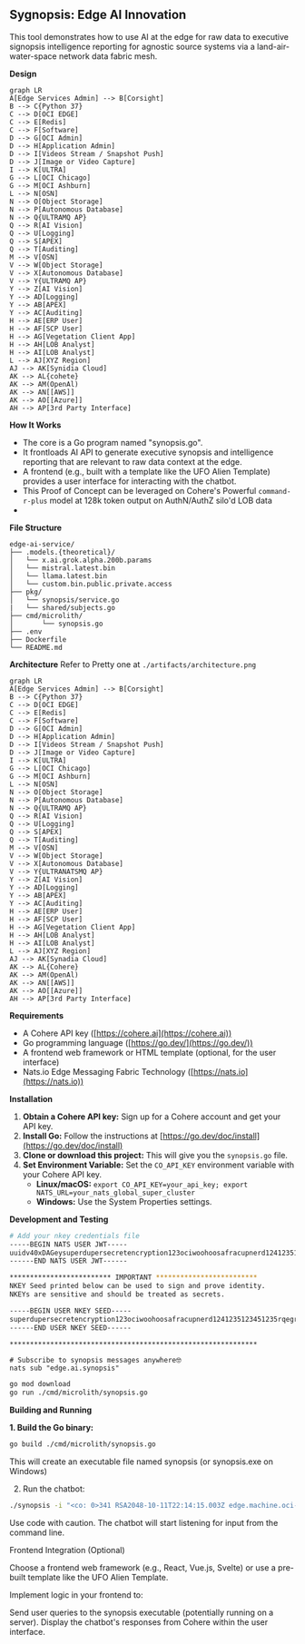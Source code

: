 ## Sygnopsis: Edge AI Innovation

This tool demonstrates how to use AI at the edge for raw data to executive signopsis intelligence reporting for agnostic source systems via a land-air-water-space network data fabric mesh.

**Design**
```mermaid
graph LR
A[Edge Services Admin] --> B[Corsight]
B --> C{Python 37}
C --> D[OCI EDGE]
C --> E[Redis] 
C --> F[Software]
D --> G[OCI Admin]
D --> H[Application Admin]
D --> I[Videos Stream / Snapshot Push]
D --> J[Image or Video Capture]
I --> K[ULTRA]
G --> L[OCI Chicago]
G --> M[OCI Ashburn]
L --> N[OSN]
N --> O[Object Storage]
N --> P[Autonomous Database]
N --> Q{ULTRAMQ AP}
Q --> R[AI Vision]
Q --> U[Logging]
Q --> S[APEX]
Q --> T[Auditing]
M --> V[OSN]
V --> W[Object Storage]
V --> X[Autonomous Database]
V --> Y{ULTRAMQ AP}
Y --> Z[AI Vision]
Y --> AD[Logging]
Y --> AB[APEX]
Y --> AC[Auditing]
H --> AE[ERP User]
H --> AF[SCP User]
H --> AG[Vegetation Client App]
H --> AH[LOB Analyst]
H --> AI[LOB Analyst]
L --> AJ[XYZ Region]
AJ --> AK[Synidia Cloud]
AK --> AL{cohete}
AK --> AM(OpenAl)
AK --> AN[[AWS]]
AK --> AO[[Azure]]
AH --> AP[3rd Party Interface]
```

**How It Works**

* The core is a Go program named "synopsis.go".
* It frontloads AI API to generate executive synopsis and intelligence reporting that are relevant to raw data context at the edge.
* A frontend (e.g., built with a template like the UFO Alien Template) provides a user interface for interacting with the chatbot.
* This Proof of Concept can be leveraged on Cohere's Powerful `command-r-plus` model at 128k token output on AuthN/AuthZ silo'd LOB data
*

**File Structure**
```
edge-ai-service/
├── .models.{theoretical}/
│   └── x.ai.grok.alpha.200b.params
│   └── mistral.latest.bin
│   └── llama.latest.bin
│   └── custom.bin.public.private.access
├── pkg/
│   └── synopsis/service.go
|   └── shared/subjects.go
├── cmd/microlith/
│       └── synopsis.go
├── .env
├── Dockerfile
└── README.md
```

**Architecture**
Refer to Pretty one at `./artifacts/architecture.png`
```mermaid
graph LR
A[Edge Services Admin] --> B[Corsight]
B --> C{Python 37}
C --> D[OCI EDGE]
C --> E[Redis] 
C --> F[Software]
D --> G[OCI Admin]
D --> H[Application Admin]
D --> I[Videos Stream / Snapshot Push]
D --> J[Image or Video Capture]
I --> K[ULTRA]
G --> L[OCI Chicago]
G --> M[OCI Ashburn]
L --> N[OSN]
N --> O[Object Storage]
N --> P[Autonomous Database]
N --> Q{ULTRAMQ AP}
Q --> R[AI Vision]
Q --> U[Logging]
Q --> S[APEX]
Q --> T[Auditing]
M --> V[OSN]
V --> W[Object Storage]
V --> X[Autonomous Database]
V --> Y{ULTRANATSMQ AP}
Y --> Z[AI Vision]
Y --> AD[Logging]
Y --> AB[APEX]
Y --> AC[Auditing]
H --> AE[ERP User]
H --> AF[SCP User]
H --> AG[Vegetation Client App]
H --> AH[LOB Analyst]
H --> AI[LOB Analyst]
L --> AJ[XYZ Region]
AJ --> AK[Synadia Cloud]
AK --> AL{Cohere}
AK --> AM(OpenAl)
AK --> AN[[AWS]]
AK --> AO[[Azure]]
AH --> AP[3rd Party Interface]
```

**Requirements**

* A Cohere API key ([https://cohere.ai](https://cohere.ai))
* Go programming language ([https://go.dev/](https://go.dev/))
* A frontend web framework or HTML template (optional, for the user interface)
* Nats.io Edge Messaging Fabric Technology ([https://nats.io](https://nats.io))

**Installation**

1. **Obtain a Cohere API key:** Sign up for a Cohere account and get your API key.
2. **Install Go:** Follow the instructions at [https://go.dev/doc/install](https://go.dev/doc/install)
3. **Clone or download this project:** This will give you the `synopsis.go` file.
4. **Set Environment Variable:** Set the `CO_API_KEY` environment variable with your Cohere API key.
   * **Linux/macOS:** `export CO_API_KEY=your_api_key; export NATS_URL=your_nats_global_super_cluster`
   * **Windows:** Use the System Properties settings.

**Development and Testing**
```bash
# Add your nkey credentials file
-----BEGIN NATS USER JWT-----
uuidv40xDAGeysuperdupersecretencryption123ociwoohoosafracupnerd1241235123451235rqegrq245h
------END NATS USER JWT------

************************* IMPORTANT *************************
NKEY Seed printed below can be used to sign and prove identity.
NKEYs are sensitive and should be treated as secrets.

-----BEGIN USER NKEY SEED-----
superdupersecretencryption123ociwoohoosafracupnerd1241235123451235rqegrq245h
------END USER NKEY SEED------

*************************************************************
```
```
# Subscribe to synopsis messages anywhere🤓
nats sub "edge.ai.synopsis"
```
```bash
go mod download
go run ./cmd/microlith/synopsis.go
```

**Building and Running**

**1. Build the Go binary:**
```bash
go build ./cmd/microlith/synopsis.go
```

This will create an executable file named synopsis (or synopsis.exe on Windows)

2. Run the chatbot:

```bash
./synopsis -i "<co: 0>341 RSA2048-10-11T22:14:15.003Z edge.machine.oci-rover.ai su - ID47 - BOM'su root' failed for lonvick on /dev/pts/8"
```

Use code with caution.
The chatbot will start listening for input from the command line.

Frontend Integration (Optional)

Choose a frontend web framework (e.g., React, Vue.js, Svelte) or use a pre-built template like the UFO Alien Template.

Implement logic in your frontend to:

Send user queries to the synopsis executable (potentially running on a server).
Display the chatbot's responses from Cohere within the user interface.

